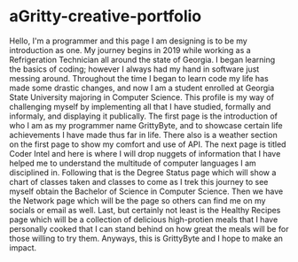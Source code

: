 # aGritty-creative-portfolio

Hello, I'm a programmer and this page I am designing is to be my introduction as one.  My journey begins in 2019 while working as a Refrigeration Technician all around the state of Georgia.  I began learning the basics of coding; however I always had my hand in software just messing around.  Throughout the time I began to learn code my life has made some drastic changes, and now I am a student enrolled at Georgia State University majoring in Computer Science.  This profile is my way of challenging myself by implementing all that I have studied, formally and informaly, and displaying it publically.  The first page is the introduction of who I am as my programmer name GrittyByte, and to showcase certain life achievements I have made thus far in life.  There also is a weather section on the first page to show my comfort and use of API.  The next page is titled Coder Intel and here is where I will drop nuggets of information that I have helped me to understand the multitude of computer languages I am disciplined in.  Following that is the Degree Status page which will show a chart of classes taken and classes to come as I trek this journey to see myself obtain the Bachelor of Science in Computer Science.  Then we have the Network page which will be the page so others can find me on my socials or email as well.  Last, but certainly not least is the Healthy Recipes page which will be a collection of delicious high-protien meals that I have personally cooked that I can stand behind on how great the meals will be for those willing to try them.  Anyways, this is GrittyByte and I hope to make an impact.